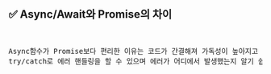 ## ✅ Async/Await와 Promise의 차이
<br>

<div markdown="1">

<pre>Async함수가 Promise보다 편리한 이유는 코드가 간결해져 가독성이 높아지고
try/catch로 에러 핸들링을 할 수 있으며 에러가 어디에서 발생했는지 알기 쉽다.</pre>
</div>

<br />
